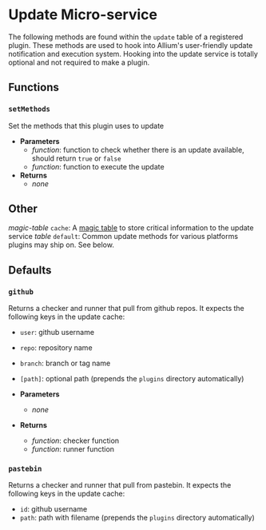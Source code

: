 # Update Micro-service

The following methods are found within the `update` table of a registered plugin. These methods are used to hook into Allium's user-friendly update notification and execution system. Hooking into the update service is totally optional and not required to make a plugin.

## Functions

### `setMethods`

Set the methods that this plugin uses to update

- **Parameters**
  - _function_: function to check whether there is an update available, should return `true` or `false`
  - _function_: function to execute the update
- **Returns**
  - _none_

## Other

_magic-table_ `cache`: A [magic table](magic-tables.md) to store critical information to the update service
_table_ `default`: Common update methods for various platforms plugins may ship on. See below.

## Defaults

### `github`

Returns a checker and runner that pull from github repos. It expects the following keys in the update cache:

- `user`: github username
- `repo`: repository name
- `branch`: branch or tag name
- `[path]`: optional path (prepends the `plugins` directory automatically)

- **Parameters**
  - _none_
- **Returns**
  - _function_: checker function
  - _function_: runner function

### `pastebin`

Returns a checker and runner that pull from pastebin. It expects the following keys in the update cache:

- `id`: github username
- `path`: path with filename (prepends the `plugins` directory automatically)
